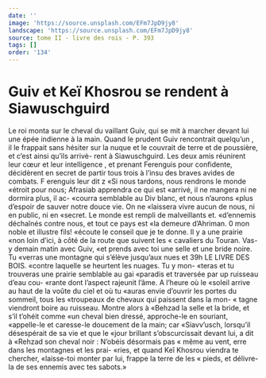 ```yaml
---
date: ''
image: 'https://source.unsplash.com/EFm7JpD9jy8'
landscape: 'https://source.unsplash.com/EFm7JpD9jy8'
source: tome II - livre des rois - P. 393
tags: []
order: '134'
---
```


# Guiv et Keï Khosrou se rendent à Siawuschguird

Le roi monta sur le cheval du vaillant Guiv, qui se mit à marcher devant lui une épée indienne à la
main. Quand le prudent Guiv rencontrait quelqu’un ,
il le frappait sans hésiter sur la nuque et le couvrait de terre et de poussière, et c’est ainsi qu’ils arrivè-
rent à Siawuschguird. Les deux amis réunirent leur cœur et leur intelligence , et prenant Ferenguis pour confidente, décidèrent en secret de partir tous trois
à l’insu des braves avides de combats. F erenguis leur
dit z «Si nous tardons, nous rendrons le monde
«étroit pour nous; Afrasiab apprendra ce qui est
«arrivé, il ne mangera ni ne dormira plus, il ac-
«courra semblable au Div blanc, et nous n’aurons
«plus d’espoir de sauver notre douce vie. On ne
«laissera vivre aucun de nous, ni en public, ni en
«secret. Le monde est rempli de malveillants et. «d’ennemis déchaînés contre nous, et tout ce pays est
«la demeure d’Ahriman. 0 mon noble et illustre fils! «écoute le conseil que je te donne. Il y a une prairie «non loin d’ici, à côté de la route que suivent les
« cavaliers du Touran. Vas-y demain matin avec Guiv, «et prends avec toi une selle et une bride noire. Tu «verras une montagne qui s’élève jusqu’aux nues et
39h LE LIVRE DES BOIS.
«contre laquelle se heurtent les nuages. Tu y mon- «teras et tu trouveras une prairie semblable au gai «paradis et traversée par up ruisseau d’eau cou-
«rante dont l’aspect rajeunit l’âme. A l’heure où le
«soleil arrive au haut de la voûte du ciel et où tu «auras envie d’ouvrir les portes du sommeil, tous les «troupeaux de chevaux qui paissent dans la mon- « tagne viendront boire au ruisseau. Montre alors à «Behzad la selle et la bride, et s’il t’ohéit comme
«un cheval bien dressé, approche-le en souriant, «appelle-le et caresse-le doucement de la main; car «Siavv’usch, lorsqu’il désespérait de sa vie et que le
«jour brillant s’obscurcissait devant lui, a dit à «Rehzad son cheval noir : N’obéis désormais pas
« même au vent, erre dans les montagnes et les prai- «ries, et quand Keî Khosrou viendra te chercher, «laisse-toi monter par lui, frappe la terre de les « pieds, et délivre-la de ses ennemis avec tes sabots.»
